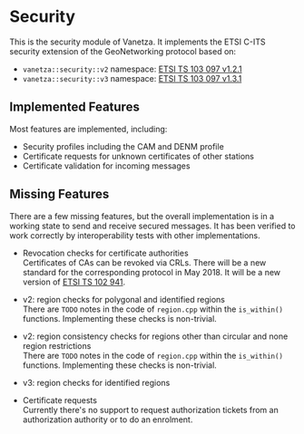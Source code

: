 # Security

This is the security module of Vanetza. It implements the ETSI C-ITS security extension of the GeoNetworking protocol based on:
- `vanetza::security::v2` namespace: [ETSI TS 103 097 v1.2.1](http://www.etsi.org/deliver/etsi_ts/103000_103099/103097/01.02.01_60/ts_103097v010201p.pdf)
- `vanetza::security::v3` namespace: [ETSI TS 103 097 v1.3.1](hhttps://www.etsi.org/deliver/etsi_ts/103000_103099/103097/01.03.01_60/ts_103097v010301p.pdf)


## Implemented Features

Most features are implemented, including:

 - Security profiles including the CAM and DENM profile
 - Certificate requests for unknown certificates of other stations
 - Certificate validation for incoming messages

## Missing Features

There are a few missing features, but the overall implementation is in a working state to send and receive secured messages.
It has been verified to work correctly by interoperability tests with other implementations.

 - Revocation checks for certificate authorities<br>
   Certificates of CAs can be revoked via CRLs. There will be a new standard for the corresponding protocol in May 2018. It will be a new version of [ETSI TS 102 941](http://www.etsi.org/deliver/etsi_ts/102900_102999/102941/01.01.01_60/ts_102941v010101p.pdf).

 - v2: region checks for polygonal and identified regions<br>
   There are `TODO` notes in the code of `region.cpp` within the `is_within()` functions. Implementing these checks is non-trivial.

 - v2: region consistency checks for regions other than circular and none region restrictions<br>
   There are `TODO` notes in the code of `region.cpp` within the `is_within()` functions. Implementing these checks is non-trivial.

 - v3: region checks for identified regions

 - Certificate requests<br>
   Currently there's no support to request authorization tickets from an authorization authority or to do an enrolment.
